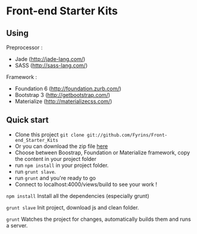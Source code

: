 # Front-end Starter Kits 

Using
-------------------------
Preprocessor :
* Jade (http://jade-lang.com/)
* SASS (http://sass-lang.com/)

Framework :
* Foundation 6 (http://foundation.zurb.com/)
* Bootstrap 3 (http://getbootstrap.com/)
* Materialize (http://materializecss.com/)


Quick start
-------------------------
* Clone this project `git clone git://github.com/Fyrins/Front-end_Starter_Kits`
* Or you can download the zip file [here](https://github.com/Fyrins/Front-end_Starter_Kits/archive/master.zip)
* Choose between Boostrap, Foundation or Materialize framework, copy the content in your project folder
* run `npm install` in your project folder.
* run `grunt slave`.
* run `grunt` and you're ready to go
* Connect to localhost:4000/views/build to see your work !

`npm install` Install all the dependencies (especially grunt)

`grunt slave` Init project, download js and clean folder.

`grunt` Watches the project for changes, automatically builds them and runs a server.
